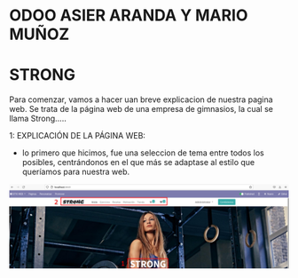# ODOO ASIER ARANDA Y MARIO MUÑOZ

# **STRONG**

Para comenzar, vamos a hacer uan breve explicacion de nuestra pagina web.
Se trata de la página web de una empresa de gimnasios, la cual se llama Strong.....

1: EXPLICACIÓN DE LA PÁGINA WEB:
* lo primero que hicimos, fue una seleccion de tema entre todos los posibles, centrándonos en el que más se adaptase al estilo que queríamos para nuestra web.

![issue tab](img/1.png)

